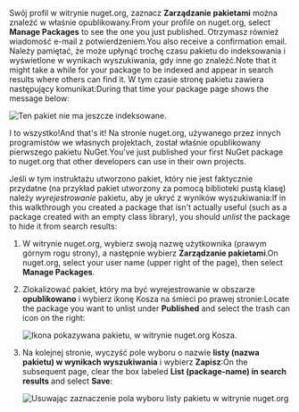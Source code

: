 <span data-ttu-id="521b5-101">Swój profil w witrynie nuget.org, zaznacz **Zarządzanie pakietami** można znaleźć w właśnie opublikowany.</span><span class="sxs-lookup"><span data-stu-id="521b5-101">From your profile on nuget.org, select **Manage Packages** to see the one you just published.</span></span> <span data-ttu-id="521b5-102">Otrzymasz również wiadomość e-mail z potwierdzeniem.</span><span class="sxs-lookup"><span data-stu-id="521b5-102">You also receive a confirmation email.</span></span> <span data-ttu-id="521b5-103">Należy pamiętać, że może upłynąć trochę czasu pakietu do indeksowania i wyświetlone w wynikach wyszukiwania, gdy inne go znaleźć.</span><span class="sxs-lookup"><span data-stu-id="521b5-103">Note that it might take a while for your package to be indexed and appear in search results where others can find it.</span></span> <span data-ttu-id="521b5-104">W tym czasie stronę pakietu zawiera następujący komunikat:</span><span class="sxs-lookup"><span data-stu-id="521b5-104">During that time your package page shows the message below:</span></span>

![Ten pakiet nie ma jeszcze indeksowane.](../media/QS_Create-03-NotIndexed.png)

<span data-ttu-id="521b5-107">I to wszystko!</span><span class="sxs-lookup"><span data-stu-id="521b5-107">And that's it!</span></span> <span data-ttu-id="521b5-108">Na stronie nuget.org, używanego przez innych programistów we własnych projektach, został właśnie opublikowany pierwszego pakietu NuGet.</span><span class="sxs-lookup"><span data-stu-id="521b5-108">You've just published your first NuGet package to nuget.org that other developers can use in their own projects.</span></span>

<span data-ttu-id="521b5-109">Jeśli w tym instruktażu utworzono pakiet, który nie jest faktycznie przydatne (na przykład pakiet utworzony za pomocą biblioteki pustą klasę) należy *wyrejestrowanie* pakietu, aby je ukryć z wyników wyszukiwania:</span><span class="sxs-lookup"><span data-stu-id="521b5-109">If in this walkthrough you created a package that isn't actually useful (such as a package created with an empty class library), you should *unlist* the package to hide it from search results:</span></span>

1. <span data-ttu-id="521b5-110">W witrynie nuget.org, wybierz swoją nazwę użytkownika (prawym górnym rogu strony), a następnie wybierz **Zarządzanie pakietami**.</span><span class="sxs-lookup"><span data-stu-id="521b5-110">On nuget.org, select your user name (upper right of the page), then select **Manage Packages**.</span></span>

1. <span data-ttu-id="521b5-111">Zlokalizować pakiet, który ma być wyrejestrowanie w obszarze **opublikowano** i wybierz ikonę Kosza na śmieci po prawej stronie:</span><span class="sxs-lookup"><span data-stu-id="521b5-111">Locate the package you want to unlist under **Published** and select the trash can icon on the right:</span></span>

    ![Ikona pokazywana pakietu, w witrynie nuget.org Kosza.](../media/qs_create-vs-03-trash-can.png)

1. <span data-ttu-id="521b5-113">Na kolejnej stronie, wyczyść pole wyboru o nazwie **listy (nazwa pakietu) w wynikach wyszukiwania** i wybierz **Zapisz**:</span><span class="sxs-lookup"><span data-stu-id="521b5-113">On the subsequent page, clear the box labeled **List (package-name) in search results** and select **Save**:</span></span>

    ![Usuwając zaznaczenie pola wyboru listy pakietu w witrynie nuget.org](../media/qs_create-vs-04-unlist.png)